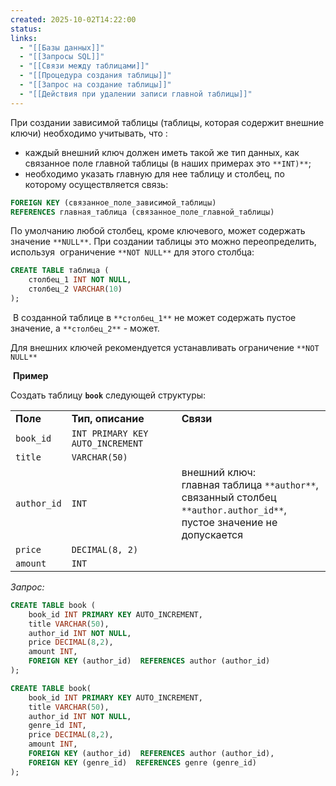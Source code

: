 ```yaml
---
created: 2025-10-02T14:22:00
status:
links:
  - "[[Базы данных]]"
  - "[[Запросы SQL]]"
  - "[[Связи между таблицами]]"
  - "[[Процедура создания таблицы]]"
  - "[[Запрос на создание таблицы]]"
  - "[[Действия при удалении записи главной таблицы]]"
---
```

При создании зависимой таблицы (таблицы, которая содержит внешние ключи) необходимо учитывать, что :

- каждый внешний ключ должен иметь такой же тип данных, как связанное поле главной таблицы (в наших примерах это `**INT)**`;
- необходимо указать главную для нее таблицу и столбец, по которому осуществляется связь:

```sql
FOREIGN KEY (связанное_поле_зависимой_таблицы)  
REFERENCES главная_таблица (связанное_поле_главной_таблицы)
```

По умолчанию любой столбец, кроме ключевого, может содержать значение `**NULL**`. При создании таблицы это можно переопределить,  используя  ограничение `**NOT NULL**` для этого столбца:

```sql
CREATE TABLE таблица (
    столбец_1 INT NOT NULL, 
    столбец_2 VARCHAR(10) 
);
```

 В созданной таблице в `**столбец_1**` не может содержать пустое значение, а `**столбец_2**` - может.

Для внешних ключей рекомендуется устанавливать ограничение `**NOT NULL**`

 **Пример**

Создать таблицу **`book`** следующей структуры:

|   |   |   |
|---|---|---|
|**Поле**|**Тип, описание**|**Связи**|
|`book_id`|`INT PRIMARY KEY AUTO_INCREMENT`||
|`title`|`VARCHAR(50)`||
|`author_id`|`INT`|внешний ключ:  <br>главная таблица `**author**`,  <br>связанный столбец `**author.author_id**`,  <br>пустое значение не допускается|
|`price`|`DECIMAL(8, 2)`||
|`amount`|`INT`||

_Запрос:_

```sql
CREATE TABLE book (
    book_id INT PRIMARY KEY AUTO_INCREMENT, 
    title VARCHAR(50), 
    author_id INT NOT NULL, 
    price DECIMAL(8,2), 
    amount INT, 
    FOREIGN KEY (author_id)  REFERENCES author (author_id) 
);
```

```sql
CREATE TABLE book(
    book_id INT PRIMARY KEY AUTO_INCREMENT,
    title VARCHAR(50),
    author_id INT NOT NULL,
    genre_id INT,
    price DECIMAL(8,2), 
    amount INT,    
    FOREIGN KEY (author_id)  REFERENCES author (author_id),
    FOREIGN KEY (genre_id)  REFERENCES genre (genre_id)
);
```



























